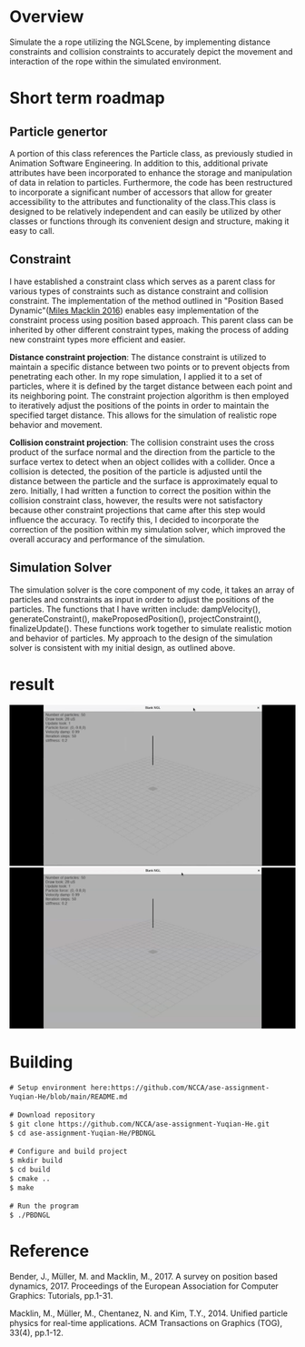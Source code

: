 # Overview
Simulate the a rope utilizing the NGLScene, by implementing distance constraints and collision constraints to accurately depict the movement and interaction of the rope within the simulated environment.
# Short term roadmap

## Particle genertor
A portion of this class references the Particle class, as previously studied in Animation Software Engineering. In addition to this, additional private attributes have been incorporated to enhance the storage and manipulation of data in relation to particles. Furthermore, the code has been restructured to incorporate a significant number of accessors that allow for greater accessibility to the attributes and functionality of the class.This class is designed to be relatively independent and can easily be utilized by other classes or functions through its convenient design and structure, making it easy to call.

## Constraint
I have established a constraint class which serves as a parent class for various types of constraints such as distance constraint and collision constraint. The implementation of the method outlined in "Position Based Dynamic"([Miles Macklin 2016](https://doi.org/10.1145/2994258.2994272)) enables easy implementation of the constraint process using position based approach. This parent class can be inherited by other different constraint types, making the process of adding new constraint types more efficient and easier.

**Distance constraint projection**: The distance constraint is utilized to maintain a specific distance between two points or to prevent objects from penetrating each other. In my rope simulation, I applied it to a set of particles, where it is defined by the target distance between each point and its neighboring point. The constraint projection algorithm is then employed to iteratively adjust the positions of the points in order to maintain the specified target distance. This allows for the simulation of realistic rope behavior and movement.

**Collision constraint projection**: The collision constraint uses the cross product of the surface normal and the direction from the particle to the surface vertex to detect when an object collides with a collider. Once a collision is detected, the position of the particle is adjusted until the distance between the particle and the surface is approximately equal to zero. Initially, I had written a function to correct the position within the collision constraint class, however, the results were not satisfactory because other constraint projections that came after this step would influence the accuracy. To rectify this, I decided to incorporate the correction of the position within my simulation solver, which improved the overall accuracy and performance of the simulation.

## Simulation Solver
The simulation solver is the core component of my code, it takes an array of particles and constraints as input in order to adjust the positions of the particles. The functions that I have written include: dampVelocity(), generateConstraint(), makeProposedPosition(), projectConstraint(), finalizeUpdate(). These functions work together to simulate realistic motion and behavior of particles. My approach to the design of the simulation solver is consistent with my initial design, as outlined above.

# result
![](./../assets/distance%20constraint.gif)
![](./../assets/collision%20constraint.gif)
# Building

```
# Setup environment here:https://github.com/NCCA/ase-assignment-Yuqian-He/blob/main/README.md

# Download repository
$ git clone https://github.com/NCCA/ase-assignment-Yuqian-He.git
$ cd ase-assignment-Yuqian-He/PBDNGL

# Configure and build project
$ mkdir build
$ cd build
$ cmake .. 
$ make

# Run the program
$ ./PBDNGL
```

# Reference
Bender, J., Müller, M. and Macklin, M., 2017. A survey on position based dynamics, 2017. Proceedings of the European Association for Computer Graphics: Tutorials, pp.1-31.

Macklin, M., Müller, M., Chentanez, N. and Kim, T.Y., 2014. Unified particle physics for real-time applications. ACM Transactions on Graphics (TOG), 33(4), pp.1-12.
